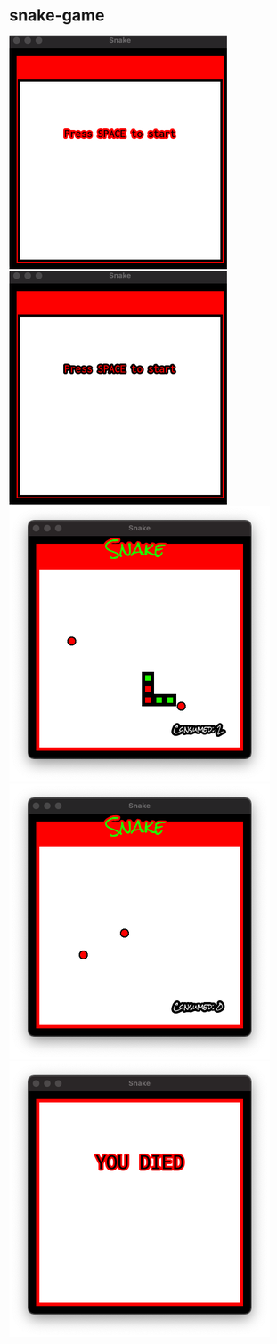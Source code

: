 # snake-game



<img src="start_menu1.png" alt="Alt text" title="timed menu animation1">
<img src="start_menu2.png" alt="Alt text" title="timed menu animation2">
<img src="gameplay.png" alt="Alt text" title="game1">
<img src="gameplay_nosnake.png" alt="Alt text" title="game2">
<img src="gameover.png" alt="Alt text" title="game over">

